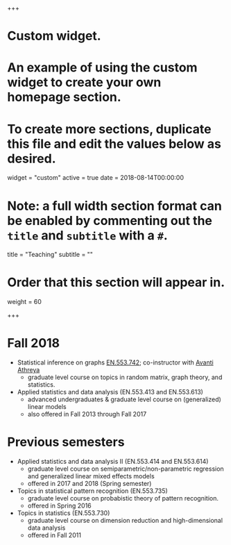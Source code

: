 +++
# Custom widget.
# An example of using the custom widget to create your own homepage section.
# To create more sections, duplicate this file and edit the values below as desired.
widget = "custom"
active = true
date = 2018-08-14T00:00:00

# Note: a full width section format can be enabled by commenting out the `title` and `subtitle` with a `#`.
title = "Teaching"
subtitle = ""

# Order that this section will appear in.
weight = 60

+++
# Fall 2018
+ Statistical inference on graphs [EN.553.742](teaching/stat_graph); co-instructor with [Avanti Athreya](https://engineering.jhu.edu/ams/faculty/avanti-athreya/)
  - graduate level course on topics in random matrix, graph theory, and statistics.
+ Applied statistics and data analysis (EN.553.413 and EN.553.613)
  - advanced undergraduates & graduate level course on (generalized) linear models
  - also offered in Fall 2013 through Fall 2017

# Previous semesters
+ Applied statistics and data analysis II (EN.553.414 and EN.553.614)
  - graduate level course on semiparametric/non-parametric regression and generalized linear mixed effects models
  - offered in 2017 and 2018 (Spring semester)
+ Topics in statistical pattern recognition (EN.553.735)
  - graduate level course on probabistic theory of pattern recognition.
  - offered in Spring 2016
+ Topics in statistics (EN.553.730)
  - graduate level course on dimension reduction and high-dimensional data analysis
  - offered in Fall 2011

